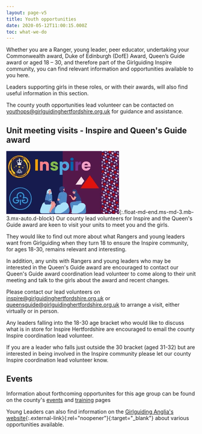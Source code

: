 ```yaml
---
layout: page-v5
title: Youth opportunities
date: 2020-05-12T11:00:15.000Z
toc: what-we-do
---
```

Whether you are a Ranger, young leader, peer educator, undertaking your Commonwealth award, Duke of Edinburgh (DofE) Award, Queen’s Guide award or aged 18 – 30, and therefore part of the Girlguiding Inspire community, you can find relevant information and opportunities available to you here.

Leaders supporting girls in these roles, or with their awards, will also find useful information in this section.

The county youth opportunities lead volunteer can be contacted on <youthops@girlguidinghertfordshire.org.uk> for guidance and assistance.

## Unit meeting visits - Inspire and Queen's Guide award

![INSPIRE](/assets/images/2024/06/inspire.webp){:.float-md-end.ms-md-3.mb-3.mx-auto.d-block}
Our county lead volunteers for Inspire and the Queen's Guide award are keen to visit your units to meet you and the girls.

They would like to find out more about what Rangers and young leaders want from Girlguiding when they turn 18 to ensure the Inspire community, for ages 18-30, remains relevant and interesting.

In addition, any units with Rangers and young leaders who may be interested in the Queen's Guide award are encouraged to contact our Queen's Guide award coordination lead volunteer to come along to their unit meeting and talk to the girls about the award and recent changes.

Please contact our lead volunteers on <inspire@girlguidinghertfordshire.org.uk> or <queensguide@girlguidinghertfordshire.org.uk> to arrange a visit, either virtually or in person.

Any leaders falling into the 18-30 age bracket who would like to discuss what is in store for Inspire Hertfordshire are encouraged to email the county Inspire coordination lead volunteer.

If you are a leader who falls just outside the 30 bracket (aged 31-32) but are interested in being involved in the Inspire community please let our county Inspire coordination lead volunteer know.

## Events

Information about forthcoming opportunites for this age group can be found on the county's [events](/events/) and [training](/training/) pages

Young Leaders can also find information on the [Girlguiding Anglia's website](https://www.girlguiding-anglia.org.uk/young-leader-opportunities){:.external-link}{:rel="noopener"}{:target="_blank"} about various opportunities available.
